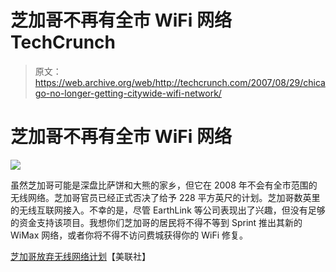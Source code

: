 # 芝加哥不再有全市 WiFi 网络 TechCrunch

> 原文：<https://web.archive.org/web/http://techcrunch.com/2007/08/29/chicago-no-longer-getting-citywide-wifi-network/>

# 芝加哥不再有全市 WiFi 网络

![](img/4d9df9259fe1d0b0230433615558ebf3.png)

虽然芝加哥可能是深盘比萨饼和大熊的家乡，但它在 2008 年不会有全市范围的无线网络。芝加哥官员已经正式否决了给予 228 平方英尺的计划。芝加哥数英里的无线互联网接入。不幸的是，尽管 EarthLink 等公司表现出了兴趣，但没有足够的资金支持该项目。我想你们芝加哥的居民将不得不等到 Sprint 推出其新的 WiMax 网络，或者你将不得不访问费城获得你的 WiFi 修复。

[芝加哥放弃无线网络计划](https://web.archive.org/web/20220925215404/http://news.yahoo.com/s/ap/20070828/ap_on_hi_te/wireless_chicago)【美联社】